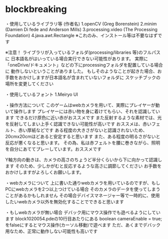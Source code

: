 # blockbreaking
・使用しているライブラリ等 (作者名)
1.openCV                (Greg Borenstein)
2.minim                 (Damien Di fede and Anderson Mills)
3.processing.video      (The Processing Foundation)
4.java.awt.Rectangle    ※これのみ、インストール等は不要なはずです


※注意！
ライブラリが入っているフォルダ(processing/libraries 等)のフルパスに
日本語名がはいっている場合実行できない可能性があります。
実際に「oneDrive/ドキュメント」などの下にprocessingフォルダを配置している場合に
動作しないということがありました。
もしそのようなことが起きた場合、お手数をおかけしますが日本語名が含まれていないフォルダに
スケッチブックの場所を変更してください


・使用しているフォント
1.Meiryo UI


・操作方法について
このゲームはwebカメラを用いて、実際にプレイヤーが動いて操作します
プレイヤーには赤い物を身に着けてもらい、それを認識しています
できるだけ原色に近い赤がおススメです
また反射するような素材では、光を反射してしまい上手く認識できない可能性が高いです
おススメは、赤いフェルト、赤い厚紙などです
ある程度の大きさがないと認識されないため、20cmx20cmほどあると安定すると思います
また、ある程度の明るさがないと反応が悪くなると思います。
その為、私は赤フェルトを腰に巻きながら、照明を自分にあててプレーしています。おススメです

Y軸方向の動きは、カメラの高さのちょうど半分くらいから下に向かって認識します
そのため、少しかがむと反応するような高さに調節してください
お手数をおかけしますがよろしくお願いします。


・webカメラについて
上に書いた通りwebカメラを用いているのですが、もしPCにwebカメラを2つ以上つけている場合
そのカメラのデータを使ってしまうことがあるかもしれません
その場合デバイスマネージャー等で一時的に、使用したいwebカメラ以外を無効化することでできると思います


・もしwebカメラが無い場合
デバック用にマウス操作でも遊べるようにしています
block1020054.pdeの10行目あたりにある
boolean cameraEnable = true;
をfalseにするとマウス操作(カーソル移動)で遊べます
ただ、あくまでデバック用なため、正常に動作しない可能性も高いです
 
